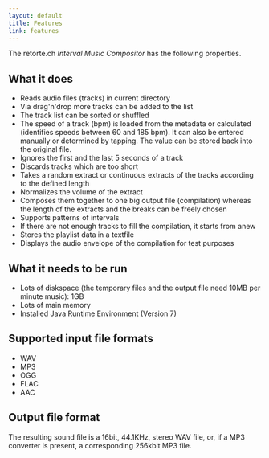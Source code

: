 ```yaml
---
layout: default
title: Features
link: features
---
```


The retorte.ch *Interval Music Compositor* has the following properties.

## What it does

* Reads audio files (tracks) in current directory
* Via drag'n'drop more tracks can be added to the list
* The track list can be sorted or shuffled
* The speed of a track (bpm) is loaded from the metadata or calculated (identifies speeds between 60 and 185 bpm). It can also be entered manually or determined by tapping. The value can be stored back into the original file.
* Ignores the first and the last 5 seconds of a track
* Discards tracks which are too short
* Takes a random extract or continuous extracts of the tracks according to the defined length
* Normalizes the volume of the extract
* Composes them together to one big output file (compilation) whereas the length of the extracts and the breaks can be freely chosen
* Supports patterns of intervals
* If there are not enough tracks to fill the compilation, it starts from anew
* Stores the playlist data in a textfile
* Displays the audio envelope of the compilation for test purposes

## What it needs to be run

* Lots of diskspace (the temporary files and the output file need 10MB per minute music): 1GB
* Lots of main memory
* Installed Java Runtime Environment (Version 7)

## Supported input file formats

* WAV
* MP3
* OGG
* FLAC
* AAC

## Output file format
The resulting sound file is a 16bit, 44.1KHz, stereo WAV file, or, if a MP3 converter is present, a corresponding 256kbit MP3 file.
